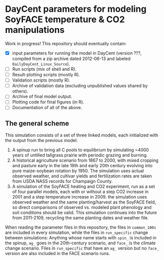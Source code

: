 # DayCent parameters for modeling SoyFACE temperature & CO2 manipulations

Work in progress! This repository should eventually contain:

- [x] input parameters for running the model in DayCent (version ???, compiled from a zip archive dated 2012-06-13 and labeled `DailyDayCent_Linux_Source`). 
- [ ] Run scripts (mix of shell and R).
- [ ] Result-plotting scripts (mostly R).
- [ ] Validation scripts (mostly R).
- [ ] Archive of validation data (excluding unpublished values shared by others).
- [ ] Archive of final model output.
- [ ] Plotting code for final figures (in R).
- [ ] Documentation of all of the above.

## The general scheme

This simulation consists of a set of three linked models, each initialized with the output from the previous model: 

1. A spinup run to bring all C pools to equilibrium by simulating ~4000 years of untilled tallgrass prairie with periodic grazing and burning.
2. A historical agriculture scenario from 1867 to 2000, with mixed cropping and pasture early in the late 19th and early 20th century evolving into pure maize-soybean rotation by 1950. The simulation uses actual observed weather, and cultivar yields and fertilization rates are taken from USDA NASS records for Champaign County.
3. A simulation of the SoyFACE heating and CO2 experiment, run as a set of four parallel models, each with or without a step CO2 increase in 2001 and a step temperature increase in 2009. the simulation uses observed weather and the same planting/harvest as the SoyFACE field, so direct comparisons of observed vs. modeled plant phenology and soil conditions should be valid. This simulation continues into the future from 2011-2109, recycling the same planting dates and weather file.

When reading the parameter files in this repository, the files in `common_100s` are included in every simulation, while the files in `run_specific` change between simulations: Anything whose name starts with `spin_` is included in the spinup, `ag_` goes in the 20th-century scenario, and `face_` is the climate change scenario. Files in `run_specific` that have an `ag_` version but no `face_` version are also included in the FACE scenario runs.
